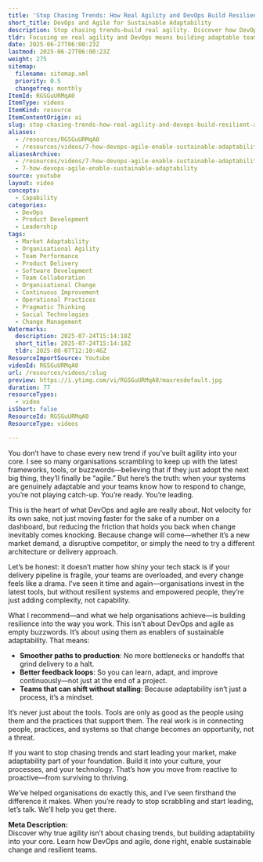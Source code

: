 ```yaml
---
title: 'Stop Chasing Trends: How Real Agility and DevOps Build Resilient, Adaptable Teams'
short_title: DevOps and Agile for Sustainable Adaptability
description: Stop chasing trends—build real agility. Discover how DevOps and agile create resilient teams, smoother delivery, and sustainable adaptability.
tldr: Focusing on real agility and DevOps means building adaptable teams and resilient systems, not just adopting the latest tools or trends. Key outcomes include smoother delivery, better feedback, and teams that can handle change without disruption. Prioritise embedding adaptability into your culture and processes so your teams can lead rather than react to change.
date: 2025-06-27T06:00:23Z
lastmod: 2025-06-27T06:00:23Z
weight: 275
sitemap:
  filename: sitemap.xml
  priority: 0.5
  changefreq: monthly
ItemId: RGSGuURMqA0
ItemType: videos
ItemKind: resource
ItemContentOrigin: ai
slug: stop-chasing-trends-how-real-agility-and-devops-build-resilient-adaptable-teams
aliases:
  - /resources/RGSGuURMqA0
  - /resources/videos/7-how-devops-agile-enable-sustainable-adaptability
aliasesArchive:
  - /resources/videos/7-how-devops-agile-enable-sustainable-adaptability
  - 7-how-devops-agile-enable-sustainable-adaptability
source: youtube
layout: video
concepts:
  - Capability
categories:
  - DevOps
  - Product Development
  - Leadership
tags:
  - Market Adaptability
  - Organisational Agility
  - Team Performance
  - Product Delivery
  - Software Development
  - Team Collaboration
  - Organisational Change
  - Continuous Improvement
  - Operational Practices
  - Pragmatic Thinking
  - Social Technologies
  - Change Management
Watermarks:
  description: 2025-07-24T15:14:18Z
  short_title: 2025-07-24T15:14:18Z
  tldr: 2025-08-07T12:10:46Z
ResourceImportSource: Youtube
videoId: RGSGuURMqA0
url: /resources/videos/:slug
preview: https://i.ytimg.com/vi/RGSGuURMqA0/maxresdefault.jpg
duration: 77
resourceTypes:
  - video
isShort: false
ResourceId: RGSGuURMqA0
ResourceType: videos

---
```

You don’t have to chase every new trend if you’ve built agility into your core. I see so many organisations scrambling to keep up with the latest frameworks, tools, or buzzwords—believing that if they just adopt the next big thing, they’ll finally be “agile.” But here’s the truth: when your systems are genuinely adaptable and your teams know how to respond to change, you’re not playing catch-up. You’re ready. You’re leading.

This is the heart of what DevOps and agile are really about. Not velocity for its own sake, not just moving faster for the sake of a number on a dashboard, but reducing the friction that holds you back when change inevitably comes knocking. Because change will come—whether it’s a new market demand, a disruptive competitor, or simply the need to try a different architecture or delivery approach.

Let’s be honest: it doesn’t matter how shiny your tech stack is if your delivery pipeline is fragile, your teams are overloaded, and every change feels like a drama. I’ve seen it time and again—organisations invest in the latest tools, but without resilient systems and empowered people, they’re just adding complexity, not capability.

What I recommend—and what we help organisations achieve—is building resilience into the way you work. This isn’t about DevOps and agile as empty buzzwords. It’s about using them as enablers of sustainable adaptability. That means:

- **Smoother paths to production**: No more bottlenecks or handoffs that grind delivery to a halt.
- **Better feedback loops**: So you can learn, adapt, and improve continuously—not just at the end of a project.
- **Teams that can shift without stalling**: Because adaptability isn’t just a process, it’s a mindset.

It’s never just about the tools. Tools are only as good as the people using them and the practices that support them. The real work is in connecting people, practices, and systems so that change becomes an opportunity, not a threat.

If you want to stop chasing trends and start leading your market, make adaptability part of your foundation. Build it into your culture, your processes, and your technology. That’s how you move from reactive to proactive—from surviving to thriving.

We’ve helped organisations do exactly this, and I’ve seen firsthand the difference it makes. When you’re ready to stop scrabbling and start leading, let’s talk. We’ll help you get there.

**Meta Description:**  
Discover why true agility isn’t about chasing trends, but building adaptability into your core. Learn how DevOps and agile, done right, enable sustainable change and resilient teams.
